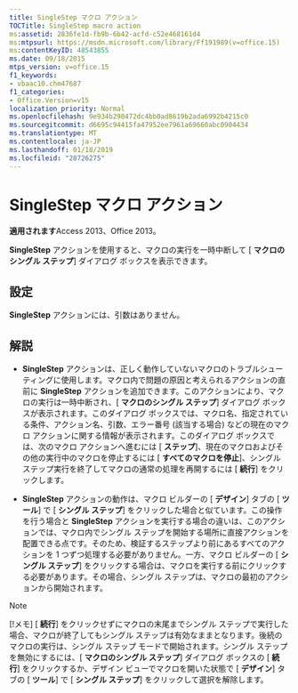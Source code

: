 ```yaml
---
title: SingleStep マクロ アクション
TOCTitle: SingleStep macro action
ms:assetid: 2836fe1d-fb9b-6b42-acfd-c52e468161d4
ms:mtpsurl: https://msdn.microsoft.com/library/Ff191989(v=office.15)
ms:contentKeyID: 48543855
ms.date: 09/18/2015
mtps_version: v=office.15
f1_keywords:
- vbaac10.chm47687
f1_categories:
- Office.Version=v15
localization_priority: Normal
ms.openlocfilehash: 9e934b290472dc4bb0ad8619b2ada6992b4215c0
ms.sourcegitcommit: d6695c94415fa47952ee7961a69660abc0904434
ms.translationtype: MT
ms.contentlocale: ja-JP
ms.lasthandoff: 01/18/2019
ms.locfileid: "28726275"
---
```

# <a name="singlestep-macro-action"></a>SingleStep マクロ アクション

**適用されます**Access 2013、Office 2013。

**SingleStep** アクションを使用すると、マクロの実行を一時中断して [ **マクロのシングル ステップ**] ダイアログ ボックスを表示できます。

## <a name="setting"></a>設定

**SingleStep** アクションには、引数はありません。

## <a name="remarks"></a>解説

- **SingleStep** アクションは、正しく動作していないマクロのトラブルシューティングに使用します。マクロ内で問題の原因と考えられるアクションの直前に **SingleStep** アクションを追加できます。このアクションにより、マクロの実行は一時中断され、[ **マクロのシングル ステップ**] ダイアログ ボックスが表示されます。このダイアログ ボックスでは、マクロ名、指定されている条件、アクション名、引数、エラー番号 (該当する場合) などの現在のマクロ アクションに関する情報が表示されます。このダイアログ ボックスでは、次のマクロ アクションへ進むには [ **ステップ**]、現在のマクロおよびその他の実行中のマクロを停止するには [ **すべてのマクロを停止**]、シングル ステップ実行を終了してマクロの通常の処理を再開するには [ **続行**] をクリックします。

- **SingleStep** アクションの動作は、マクロ ビルダーの [ **デザイン**] タブの [ **ツール**] で [ **シングル ステップ**] をクリックした場合と似ています。この操作を行う場合と **SingleStep** アクションを実行する場合の違いは、このアクションでは、マクロ内でシングル ステップを開始する場所に直接アクションを配置できる点です。そのため、検証するステップより前にあるすべてのアクションを 1 つずつ処理する必要がありません。一方、マクロ ビルダーの [ **シングル ステップ**] をクリックする場合は、マクロを実行する前にクリックする必要があります。その場合、シングル ステップは、マクロの最初のアクションから開始されます。

> [!NOTE]
> [!メモ] [ **続行**] をクリックせずにマクロの末尾までシングル ステップで実行した場合、マクロが終了してもシングル ステップは有効なままとなります。後続のマクロの実行は、シングル ステップ モードで開始されます。シングル ステップを無効にするには、[ **マクロのシングル ステップ**] ダイアログ ボックスの [ **続行**] をクリックするか、デザイン ビューでマクロを開いた状態で [ **デザイン**] タブの [ **ツール**] で [ **シングル ステップ**] をクリックして選択を解除します。
